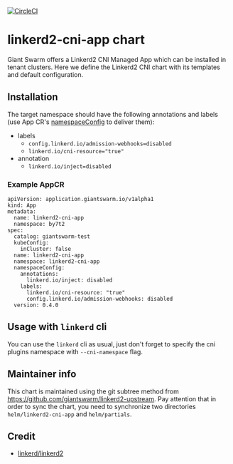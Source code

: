 [![CircleCI](https://circleci.com/gh/giantswarm/linkerd2-cni-app.svg?style=shield)](https://circleci.com/gh/giantswarm/linkerd2-cni-app)

# linkerd2-cni-app chart

Giant Swarm offers a Linkerd2 CNI Managed App which can be installed in tenant clusters.
Here we define the Linkerd2 CNI chart with its templates and default configuration.

## Installation

The target namespace should have the following annotations and labels (use App CR's
[namespaceConfig](https://docs.giantswarm.io/app-platform/namespace-configuration/#configuring-labels--annotations) to deliver them):

* labels
  * `config.linkerd.io/admission-webhooks=disabled`
  * `linkerd.io/cni-resource="true"`
* annotation 
  * `linkerd.io/inject=disabled`

### Example AppCR

```
apiVersion: application.giantswarm.io/v1alpha1
kind: App
metadata:
  name: linkerd2-cni-app
  namespace: by7t2
spec:
  catalog: giantswarm-test
  kubeConfig:
    inCluster: false
  name: linkerd2-cni-app
  namespace: linkerd2-cni-app
  namespaceConfig:
    annotations:
      linkerd.io/inject: disabled
    labels:
      linkerd.io/cni-resource: "true"
      config.linkerd.io/admission-webhooks: disabled
  version: 0.4.0
```

## Usage with `linkerd` cli

You can use the `linkerd` cli as usual, just don't forget to specify the cni plugins namespace with `--cni-namespace` flag.

## Maintainer info

This chart is maintained using the git subtree method from
<https://github.com/giantswarm/linkerd2-upstream>.
Pay attention that in order to sync the chart, you need to synchronize two
directories `helm/linkerd2-cni-app` and `helm/partials`.

## Credit

* [linkerd/linkerd2](https://github.com/linkerd/linkerd2/tree/main/charts/linkerd2-cni)
